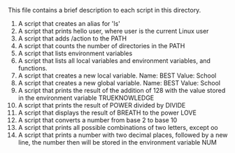 This file contains a brief description to each script in this directory.
1. A script that creates an alias for 'ls'
2. A script that prints hello user, where user is the current Linux user
3. A script that adds /action to the PATH
4. A script that counts the number of directories in the PATH
5. A script that lists environment variables
6. A script that lists all local variables and environment variables, and functions.
7. A script that creates a new local variable. Name: BEST Value: School
8. A script that creates a new global variable. Name: BEST Value: School
9. A script that prints the result of the addition of 128 with the value stored in the environment variable TRUEKNOWLEDGE
10. A script that prints the result of POWER divided by DIVIDE
11. A script that displays the result of BREATH to the power LOVE
12. A script that converts a number from base 2 to base 10
13. A script that prints all possible combinations of two letters, except oo
14. A script that prints a number with two decimal places, followed by a new line, the number then will be stored in the environment variable NUM
